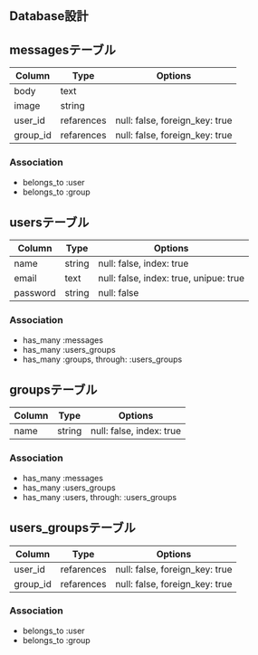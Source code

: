 
## Database設計

## messagesテーブル

|Column|Type|Options|
|------|----|-------|
|body|text|
|image|string|
|user_id|refarences|null: false, foreign_key: true|
|group_id|refarences|null: false, foreign_key: true|

### Association
- belongs_to :user
- belongs_to :group

## usersテーブル

|Column|Type|Options|
|------|----|-------|
|name|string|null: false, index: true|
|email|text|null: false, index: true, unipue: true|
|password|string|null: false|

### Association
- has_many :messages
- has_many :users_groups
- has_many :groups, through: :users_groups

## groupsテーブル

|Column|Type|Options|
|------|----|-------|
|name|string|null: false, index: true|

### Association
- has_many :messages
- has_many :users_groups
- has_many :users, through: :users_groups

## users_groupsテーブル

|Column|Type|Options|
|------|----|-------|
|user_id|refarences|null: false, foreign_key: true|
|group_id|refarences|null: false, foreign_key: true|

### Association
- belongs_to :user
- belongs_to :group


